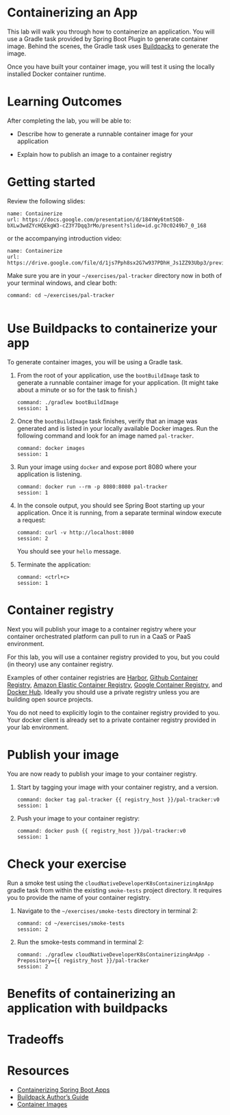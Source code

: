 # Containerizing an App

This lab will walk you through how to containerize an application.
You will use a Gradle task provided by Spring Boot Plugin to
generate container image.
Behind the scenes,
the Gradle task uses [Buildpacks](https://buildpacks.io/) to generate
the image.

Once you have built your container image, you will test it using the
locally installed Docker container runtime.

# Learning Outcomes

After completing the lab, you will be able to:

-   Describe how to generate a runnable container image for your
    application

-   Explain how to publish an image to a container registry

# Getting started

Review the following slides:

```dashboard:create-dashboard
name: Containerize
url: https://docs.google.com/presentation/d/184YWy6tmtSQ8-bXLw3wdZYcHQEkgW3-cZ3Y7Dqq3rMo/present?slide=id.gc70c0249b7_0_168
```

or the accompanying introduction video:

```dashboard:create-dashboard
name: Containerize
url: https://drive.google.com/file/d/1js7Pph8sx2G7w937PDhH_Js1ZZ93Ubp3/preview
```

Make sure you are in your `~/exercises/pal-tracker` directory now in
both of your terminal windows,
and clear both:

```terminal:execute-all
command: cd ~/exercises/pal-tracker
```

```terminal:clear-all
```

# Use Buildpacks to containerize your app

To generate container images, you will be using a Gradle task.

1.  From the root of your application, use the `bootBuildImage` task to
    generate a runnable container image for your application.
    (It might take about a minute or so for the task to finish.)

    ```terminal:execute
    command: ./gradlew bootBuildImage
    session: 1
    ```

1.  Once the `bootBuildImage` task finishes, verify that an image was
    generated and is listed in your locally available Docker images.
    Run the following command and look for an image named `pal-tracker`.

    ```terminal:execute
    command: docker images
    session: 1
    ```

1.  Run your image using `docker` and expose port 8080 where your
    application is listening.

    ```terminal:execute
    command: docker run --rm -p 8080:8080 pal-tracker
    session: 1
    ```

1.  In the console output, you should see Spring Boot starting up your
    application.
    Once it is running,
    from a separate terminal window execute a request:

    ```terminal:execute
    command: curl -v http://localhost:8080
    session: 2
    ```

    You should see your `hello` message.

1.  Terminate the application:

    ```terminal:execute
    command: <ctrl+c>
    session: 1
    ```

# Container registry

Next you will publish your image to a container registry where
your container orchestrated platform can pull to run in a CaaS or PaaS
environment.

For this lab, you will use a container registry provided to you,
but you could (in theory) use any container registry.

Examples of other container registries are
[Harbor](https://goharbor.io/),
[Github Container Registry](https://docs.github.com/en/packages/guides/about-github-container-registry),
[Amazon Elastic Container Registry](https://aws.amazon.com/ecr/),
[Google Container Registry](https://cloud.google.com/container-registry),
and
[Docker Hub](https://docker.io).
Ideally you should use a private registry unless you are building open
source projects.

You do not need to explicitly login to the container registry provided
to you.
Your docker client is already set to a private container registry
provided in your lab environment.

# Publish your image

You are now ready to publish your image to your container registry.

1.  Start by tagging your image with your container registry,
    and a version.

    ```terminal:execute
    command: docker tag pal-tracker {{ registry_host }}/pal-tracker:v0
    session: 1
    ```

1.  Push your image to your container registry:

    ```terminal:execute
    command: docker push {{ registry_host }}/pal-tracker:v0
    session: 1
    ```

# Check your exercise

Run a smoke test using the
`cloudNativeDeveloperK8sContainerizingAnApp` gradle task from within the
existing `smoke-tests` project directory.
It requires you to provide the name of your container registry.

1.  Navigate to the `~/exercises/smoke-tests` directory in
    terminal 2:

    ```terminal:execute
    command: cd ~/exercises/smoke-tests
    session: 2
    ```

1.  Run the smoke-tests command in terminal 2:

    ```terminal:execute
    command: ./gradlew cloudNativeDeveloperK8sContainerizingAnApp -Prepository={{ registry_host }}/pal-tracker
    session: 2
    ```

# Benefits of containerizing an application with buildpacks



# Tradeoffs


# Resources

- [Containerizing Spring Boot Apps](https://docs.spring.io/spring-boot/docs/2.3.2.RELEASE/reference/html/spring-boot-features.html#boot-features-container-images)
- [Buildpack Author’s Guide](https://buildpacks.io/docs/buildpack-author-guide/)
- [Container Images](https://kubernetes.io/docs/concepts/containers/images/)
